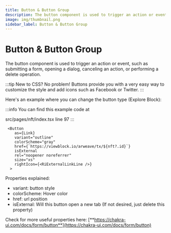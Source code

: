 ```yaml
---
title: Button & Button Group
description: The button component is used to trigger an action or event, such as submitting a form, opening a dialog, canceling an action, or performing a delete operation.
image: img/thumbnail.png
sidebar_label: Button & Button Group
---
```


# Button & Button Group

The button component is used to trigger an action or event, such as submitting a form, opening a dialog, canceling an action, or performing a delete operation.

:::tip
New to CSS? No problem! Buttons provide you with a very easy way to customize the style and add icons such as Facebook or Twitter.
:::

Here's an example where you can change the button type (Explore Block):

:::info
You can find this example code at &#x20;

src/pages/nft/index.tsx line 97
:::

```tsx
 <Button
    as={Link}
    variant="outline"
    colorScheme="gray"
    href={`https://viewblock.io/arweave/tx/${nft?.id}`}
    isExternal
    rel="noopener noreferrer"
    size="xs"
    rightIcon={<RiExternalLinkLine />}
  >
```

Properties explained:

- variant: button style
- colorScheme: Hover color
- href: url position
- isExternal: Will this button open a new tab (If not desired, just delete this property)

Check for more useful properties here: [**https://chakra-ui.com/docs/form/button**](https://chakra-ui.com/docs/form/button)
